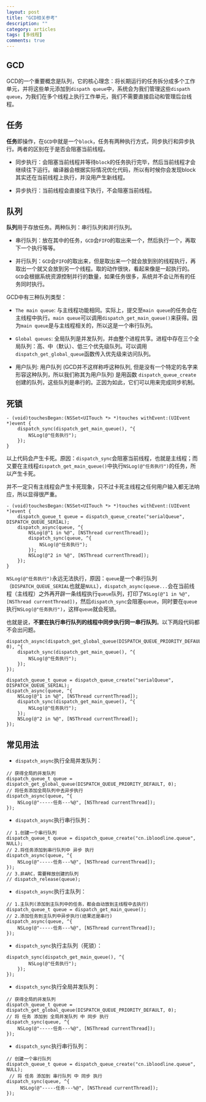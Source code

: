 ```yaml
---
layout: post
title: "GCD相关参考"
description: ""
category: articles
tags: [多线程]
comments: true
---
```


## GCD

GCD的一个重要概念是队列，它的核心理念：将长期运行的任务拆分成多个工作单元，并将这些单元添加到`dispath queue`中，系统会为我们管理这些`dispath queue`，为我们在多个线程上执行工作单元，我们不需要直接启动和管理后台线程。

## 任务

**任务**即操作，在`GCD`中就是一个`block`，任务有两种执行方式，同步执行和异步执行。两者的区别在于是否会阻塞当前线程。

- 同步执行：会阻塞当前线程并等待`block`的任务执行完毕，然后当前线程才会继续往下运行。编译器会根据实际情况优化代码，所以有时候你会发现block其实还在当前线程上执行，并没用产生新线程。

- 异步执行：当前线程会直接往下执行，不会阻塞当前线程。

## 队列

**队列**用于存放任务。两种队列：串行队列和并行队列。

- 串行队列：放在其中的任务，`GCD`会`FIFO`的取出来一个，然后执行一个，再取下一个执行等等。

- 并行队列：`GCD`会`FIFO`的取出来，但是取出来一个就会放到别的线程执行，再取出一个就又会放到另一个线程。取的动作很快，看起来像是一起执行的。`GCD`会根据系统资源控制并行的数量，如果任务很多，系统并不会让所有的任务同时执行。

GCD中有三种队列类型：

- `The main queue`: 与主线程功能相同。实际上，提交至`main queue`的任务会在主线程中执行。`main queue`可以调用`dispatch_get_main_queue()`来获得。因为`main queue`是与主线程相关的，所以这是一个串行队列。

- `Global queues`: 全局队列是并发队列，并由整个进程共享。进程中存在三个全局队列：高、中（默认）、低三个优先级队列。可以调用`dispatch_get_global_queue`函数传入优先级来访问队列。

- 用户队列: 用户队列 (GCD并不这样称呼这种队列, 但是没有一个特定的名字来形容这种队列，所以我们称其为用户队列) 是用函数 `dispatch_queue_create` 创建的队列，这些队列是串行的。正因为如此，它们可以用来完成同步机制。


## 死锁

```objc
- (void)touchesBegan:(NSSet<UITouch *> *)touches withEvent:(UIEvent *)event {
    dispatch_sync(dispatch_get_main_queue(), ^{
        NSLog(@"任务执行");
    });
}
```

以上代码会产生卡死。原因：`dispatch_sync`会阻塞当前线程，也就是主线程；而又要在主线程`dispatch_get_main_queue()`中执行`NSLog(@"任务执行")`的任务，所以产生卡死。

并不一定只有主线程会产生卡死现象，只不过卡死主线程之任何用户输入都无法响应，所以显得很严重。

```objc
- (void)touchesBegan:(NSSet<UITouch *> *)touches withEvent:(UIEvent *)event {
    dispatch_queue_t queue = dispatch_queue_create("serialQueue", DISPATCH_QUEUE_SERIAL);
    dispatch_async(queue, ^{
        NSLog(@"1 in %@", [NSThread currentThread]);
        dispatch_sync(queue, ^{
            NSLog(@"任务执行");
        });
        NSLog(@"2 in %@", [NSThread currentThread]);
    });
}
```

`NSLog(@"任务执行")`永远无法执行，原因：`queue`是一个串行队列（`DISPATCH_QUEUE_SERIAL`也就是`NULL`），`dispatch_async(queue...`会在当前线程（主线程）之外再开辟一条线程执行`queue`队列，打印了`NSLog(@"1 in %@", [NSThread currentThread])`，然后`dispatch_sync`会阻塞`queue`，同时要在`queue`执行`NSLog(@"任务执行")`，这样`queue`就会死锁。

也就是说，**不要在执行串行队列的线程中同步执行同一串行队列**。以下两段代码都不会出问题。

```objc
dispatch_async(dispatch_get_global_queue(DISPATCH_QUEUE_PRIORITY_DEFAULT, 0), ^{
    dispatch_sync(dispatch_get_main_queue(), ^{
        NSLog(@"任务执行");
    });
});

dispatch_queue_t queue = dispatch_queue_create("serialQueue", DISPATCH_QUEUE_SERIAL);
dispatch_async(queue, ^{
    NSLog(@"1 in %@", [NSThread currentThread]);
    dispatch_sync(dispatch_get_main_queue(), ^{
        NSLog(@"任务执行");
    });
    NSLog(@"2 in %@", [NSThread currentThread]);
});
```

## 常见用法

- `dispatch_async`执行全局并发队列：

```objc
// 获得全局的并发队列    
dispatch_queue_t queue = dispatch_get_global_queue(DISPATCH_QUEUE_PRIORITY_DEFAULT, 0);       
// 将任务添加全局队列中去异步执行    
dispatch_async(queue, ^{       
    NSLog(@"-----任务---%@", [NSThread currentThread]);    
});    
```

- `dispatch_async`执行串行队列：

```objc
// 1.创建一个串行队列   
dispatch_queue_t queue = dispatch_queue_create("cn.ibloodline.queue", NULL);       
// 2.将任务添加到串行队列中 异步 执行    
dispatch_async(queue, ^{        
    NSLog(@"-----任务---%@", [NSThread currentThread]);    
});   
// 3.非ARC，需要释放创建的队列
// dispatch_release(queue);
```

- `dispatch_async`执行主队列：

```objc
// 1.主队列(添加到主队列中的任务，都会自动放到主线程中去执行)    
dispatch_queue_t queue = dispatch_get_main_queue();       
// 2.添加任务到主队列中异步执行(结果还是串行)    
dispatch_async(queue, ^{       
    NSLog(@"-----任务---%@", [NSThread currentThread]);    
});    
```

- `dispatch_sync`执行主队列（死锁）：

```objc
dispatch_sync(dispatch_get_main_queue(), ^{
        NSLog(@"任务执行");
    });   
});    
```

- `dispatch_sync`执行全局并发队列：

```objc
// 获得全局的并发队列    
dispatch_queue_t queue = dispatch_get_global_queue(DISPATCH_QUEUE_PRIORITY_DEFAULT, 0);       
// 将 任务 添加到 全局并发队列 中 同步 执行    
dispatch_sync(queue, ^{        
    NSLog(@"-----任务---%@", [NSThread currentThread]);    
});
```

- `dispatch_sync`执行串行队列：

```objc
// 创建一个串行队列    
dispatch_queue_t queue = dispatch_queue_create("cn.ibloodline.queue", NULL);      
 // 将 任务 添加到 串行队列 中 同步 执行   
dispatch_sync(queue, ^{       
     NSLog(@"-----任务---%@", [NSThread currentThread]);   
});    
```



